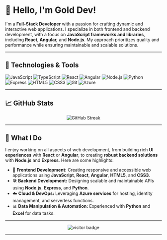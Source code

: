 # 👋 Hello, I'm Gold Dev!

I'm a **Full-Stack Developer** with a passion for crafting dynamic and interactive web applications. I specialize in both frontend and backend development, with a focus on **JavaScript frameworks and libraries**, including **React, Angular,** and **Node.js**. My approach prioritizes quality and performance while ensuring maintainable and scalable solutions.

---

## 🔧 Technologies & Tools

![JavaScript](https://img.shields.io/badge/-JavaScript-333333?style=flat&logo=javascript)
![TypeScript](https://img.shields.io/badge/-TypeScript-333333?style=flat&logo=typescript)
![React](https://img.shields.io/badge/-React-333333?style=flat&logo=react)
![Angular](https://img.shields.io/badge/-Angular-333333?style=flat&logo=angular)
![Node.js](https://img.shields.io/badge/-Node.js-333333?style=flat&logo=node.js)
![Python](https://img.shields.io/badge/-Python-333333?style=flat&logo=python)
![Express](https://img.shields.io/badge/-Express-333333?style=flat&logo=express)
![HTML5](https://img.shields.io/badge/-HTML5-333333?style=flat&logo=html5)
![CSS3](https://img.shields.io/badge/-CSS3-333333?style=flat&logo=css3)
![Git](https://img.shields.io/badge/-Git-333333?style=flat&logo=git)
![Azure](https://img.shields.io/badge/-Azure-333333?style=flat&logo=microsoft-azure)

---

## 📈 GitHub Stats

<p align="center">
  <img src="https://github-readme-streak-stats.herokuapp.com/?user=Gold-Dev-15&theme=dark" alt="GitHub Streak" />
</p>

---

## 🚀 What I Do

I enjoy working on all aspects of web development, from building rich **UI experiences** with **React** or **Angular**, to creating **robust backend solutions** with **Node.js** and **Express**. Here are some highlights:

- 📱 **Frontend Development:** Creating responsive and accessible web applications using **JavaScript**, **React**, **Angular**, **HTML5**, and **CSS3**.
- 🛠️ **Backend Development:** Designing scalable and maintainable APIs using **Node.js**, **Express**, and **Python**.
- ☁️ **Cloud & DevOps:** Leveraging **Azure services** for hosting, identity management, and serverless functions.
- 📊 **Data Manipulation & Automation:** Experienced with **Python** and **Excel** for data tasks.

---

<p align="center">
  <img src="https://visitor-badge.glitch.me/badge?page_id=YourGitHubUsername.visitor-badge" alt="visitor badge"/>
</p>

---
